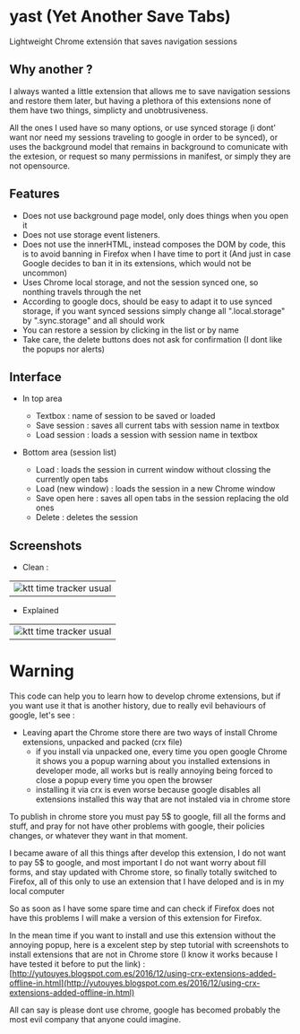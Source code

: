 # yast (Yet Another Save Tabs)

Lightweight Chrome extensión that saves navigation sessions

## Why another ?

I always wanted a little extension that allows me to save navigation sessions and restore them later, but having a plethora of this extensions none of them have two things, simplicty and unobtrusiveness.

All the ones I used have so many options, or use synced storage (i dont' want nor need my sessions traveling to google in order to be synced), or uses the background  model that remains in background to comunicate with the extesion, or request so many permissions in manifest, or simply they are not opensource. 


## Features
* Does not use background page model, only does things when you open it
* Does not use storage event listeners.
* Does not use the innerHTML, instead composes the DOM by code, this is to avoid banning in Firefox when I have time to port it (And just in case Google decides to ban it in its extensions, which would not be uncommon)
* Uses Chrome local storage, and not the session synced one, so nonthing travels through the net
* According to google docs, should be easy to adapt it to use synced storage, if you want synced sessions simply change all ".local.storage" by ".sync.storage" and all should work
* You can restore a session by clicking in the list or by name
* Take care, the delete buttons does not ask for confirmation (I dont like the popups nor alerts)

## Interface
* In top area
    * Textbox : name of session to be saved or loaded
    * Save session : saves all current tabs with session name in textbox
    * Load session : loads a session with session name in textbox

* Bottom area (session list)
    * Load : loads the session in current window without clossing the currently open tabs
    * Load (new window) : loads the session in a new Chrome window
    * Save open here : saves all open tabs in the session replacing the old ones
    * Delete : deletes the session


## Screenshots

* Clean : 

<table>
    <tr>
        <td>
            <img alt="ktt time tracker usual" src="./docs/screenshots/sc_1.png">
        </td>
    </tr>
</table>

* Explained

<table>
    <tr>
        <td>
            <img alt="ktt time tracker usual" src="./docs/screenshots/sc_2.png">
        </td>
    </tr>
</table>


# Warning

This code can help you to learn how to develop chrome extensions, but if you want use it that is another history, due to really evil behaviours of google, let's see :

* Leaving apart the Chrome store there are two ways of install Chrome extensions, unpacked and packed (crx file)
    * if you install via unpacked one, every time you open google Chrome it shows you a popup warning about you installed extensions in developer mode, all works but is really annoying being forced to close a popup every time you open the browser
    * installing it via crx is even worse because google disables all extensions installed this way that are not instaled via in chrome store

To publish in chrome store you must pay 5$ to google, fill all the forms and stuff, and pray for not have other problems with google, their policies changes, or whatever they want in that moment.

I became aware of all this things after develop this extension, I do not want to pay 5$ to google, and most important I do not want worry about fill forms, and stay updated with Chrome store, so finally totally switched to Firefox, all of this only to use an extension that I have deloped and is in my local computer

So as soon as I have some spare time and can check if Firefox does not have this problems I will make a version of this extension for Firefox.

In the mean time if you want to install and use this extension without the annoying popup, here is a excelent step by step tutorial with screenshots to install extensions that are not in Chrome store (I know it works because I have tested it before to put the link) :
[http://yutouyes.blogspot.com.es/2016/12/using-crx-extensions-added-offline-in.html](http://yutouyes.blogspot.com.es/2016/12/using-crx-extensions-added-offline-in.html)


All can say is please dont use chrome, google has becomed probably the most evil company that anyone could imagine.
